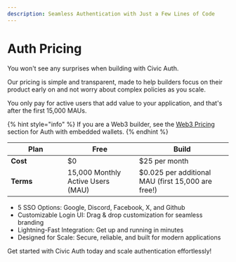```yaml
---
description: Seamless Authentication with Just a Few Lines of Code
---
```


# Auth Pricing

You won't see any surprises when building with Civic Auth.&#x20;

Our pricing is simple and transparent, made to help builders focus on their product early on and not worry about complex policies as you scale.&#x20;

You only pay for active users that add value to your application, and that's after the first 15,000 MAUs.&#x20;

{% hint style="info" %}
If you are a Web3 builder, see the [Web3 Pricing](web3/auth-+-embedded-wallets-pricing.md) section for Auth with embedded wallets.
{% endhint %}

<table><thead><tr><th width="113">Plan</th><th>Free</th><th>Build</th></tr></thead><tbody><tr><td><strong>Cost</strong></td><td>$0</td><td>$25 per month</td></tr><tr><td><strong>Terms</strong></td><td>15,000 Monthly Active Users (MAU)</td><td>$0.025 per additional MAU (first 15,000 are free!)</td></tr></tbody></table>

* 5 SSO Options: Google, Discord, Facebook, X, and Github
* Customizable Login UI: Drag & drop customization for seamless branding
* Lightning-Fast Integration: Get up and running in minutes
* Designed for Scale: Secure, reliable, and built for modern applications

Get started with Civic Auth today and scale authentication effortlessly!
